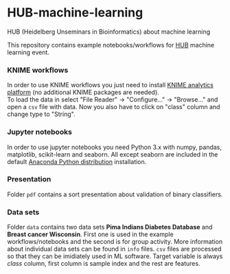 # HUB-machine-learning
HUB (Heidelberg Unseminars in Bioinformatics) about machine learning  

This repository contains example notebooks/workflows for [HUB](http://www.hub-hub.de/wordpress/?tribe_events=hub25-machine-learning) machine learning event.  

### KNIME workflows
In order to use KNIME workflows you just need to install [KNIME analytics platform](https://www.knime.org/downloads/overview) (no additional KNIME packages are needed).  
To load the data in select "File Reader" -> "Configure..." -> "Browse..." and open a `csv` file with data. Now you also have to click on "class" column and change type to "String".

### Jupyter notebooks
In order to use jupyter notebooks you need Python 3.x with numpy, pandas, matplotlib, scikit-learn and seaborn. All except seaborn are included in the default [Anaconda Python distribution](https://www.continuum.io/downloads) installation.

### Presentation
Folder `pdf` contains a sort presentation about validation of binary classifiers.

### Data sets
Folder `data` contains two data sets **Pima Indians Diabetes Database** and **Breast cancer Wisconsin**. First one is used in the example workflows/notebooks and the second is for group activity. More information about individual data sets can be found in `info` files. `csv` files are processed so that they can be imidiately used in ML software. Target variable is always *class* column, first column is sample index and the rest are features.
